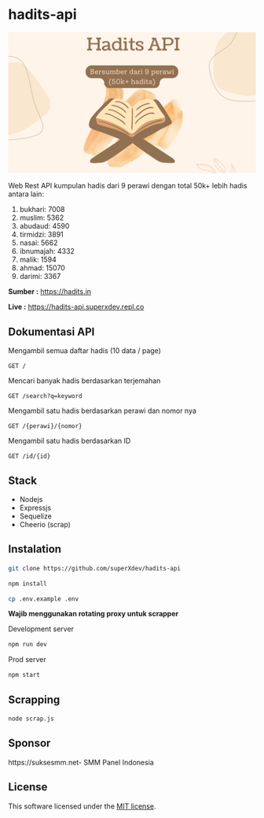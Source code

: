 # hadits-api

![Cover](https://github.com/superXdev/hadits-api/blob/main/cover.png?raw=true)

Web Rest API kumpulan hadis dari 9 perawi dengan total 50k+ lebih hadis antara lain:
1. bukhari: 7008
2. muslim: 5362
3. abudaud: 4590
4. tirmidzi: 3891
5. nasai: 5662
6. ibnumajah: 4332
7. malik: 1594
8. ahmad: 15070
9. darimi: 3367


__Sumber :__ https://hadits.in

__Live :__ https://hadits-api.superxdev.repl.co

## Dokumentasi API

Mengambil semua daftar hadis (10 data / page)

```
GET /
```

Mencari banyak hadis berdasarkan terjemahan

```
GET /search?q=keyword
```

Mengambil satu hadis berdasarkan perawi dan nomor nya

```
GET /{perawi}/{nomor}
```

Mengambil satu hadis berdasarkan ID

```
GET /id/{id}
```


## Stack

- Nodejs
- Expressjs
- Sequelize
- Cheerio (scrap)

## Instalation

```sh
git clone https://github.com/superXdev/hadits-api
```

```sh
npm install
```

```sh
cp .env.example .env
```
__Wajib menggunakan rotating proxy untuk scrapper__

Development server
```sh
npm run dev
```

Prod server
```sh
npm start
```

## Scrapping

```sh
node scrap.js
```

## Sponsor
https://suksesmm.net- SMM Panel Indonesia

## License

This software licensed under the [MIT license](https://opensource.org/licenses/MIT).
